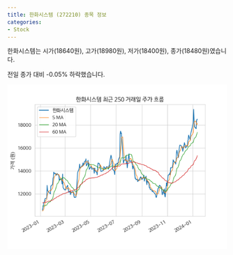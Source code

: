 ```yaml
---
title: 한화시스템 (272210) 종목 정보
categories:
- Stock
---
```


한화시스템는 시가(18640원), 고가(18980원), 저가(18400원), 종가(18480원)였습니다.

전일 종가 대비 -0.05% 하락했습니다.

<!-- more -->

![272210](/assets/stock_images/272210.png)